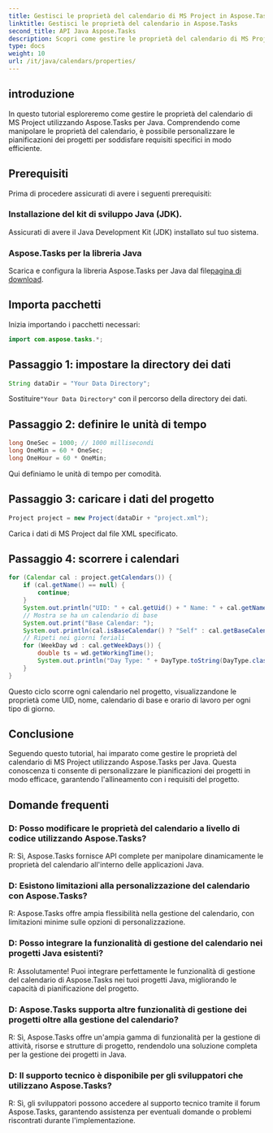 ```yaml
---
title: Gestisci le proprietà del calendario di MS Project in Aspose.Tasks
linktitle: Gestisci le proprietà del calendario in Aspose.Tasks
second_title: API Java Aspose.Tasks
description: Scopri come gestire le proprietà del calendario di MS Project in Java utilizzando Aspose.Tasks. Fornisce una guida passo passo per il calendario all'interno delle applicazioni Java.
type: docs
weight: 10
url: /it/java/calendars/properties/
---
```

## introduzione
In questo tutorial esploreremo come gestire le proprietà del calendario di MS Project utilizzando Aspose.Tasks per Java. Comprendendo come manipolare le proprietà del calendario, è possibile personalizzare le pianificazioni dei progetti per soddisfare requisiti specifici in modo efficiente.
## Prerequisiti
Prima di procedere assicurati di avere i seguenti prerequisiti:
### Installazione del kit di sviluppo Java (JDK).
Assicurati di avere il Java Development Kit (JDK) installato sul tuo sistema.
### Aspose.Tasks per la libreria Java
 Scarica e configura la libreria Aspose.Tasks per Java dal file[pagina di download](https://releases.aspose.com/tasks/java/).

## Importa pacchetti
Inizia importando i pacchetti necessari:
```java
import com.aspose.tasks.*;
```

## Passaggio 1: impostare la directory dei dati
```java
String dataDir = "Your Data Directory";
```
 Sostituire`"Your Data Directory"` con il percorso della directory dei dati.
## Passaggio 2: definire le unità di tempo
```java
long OneSec = 1000; // 1000 millisecondi
long OneMin = 60 * OneSec;
long OneHour = 60 * OneMin;
```
Qui definiamo le unità di tempo per comodità.
## Passaggio 3: caricare i dati del progetto
```java
Project project = new Project(dataDir + "project.xml");
```
Carica i dati di MS Project dal file XML specificato.
## Passaggio 4: scorrere i calendari
```java
for (Calendar cal : project.getCalendars()) {
    if (cal.getName() == null) {
        continue;
    }
    System.out.println("UID: " + cal.getUid() + " Name: " + cal.getName());
    // Mostra se ha un calendario di base
    System.out.print("Base Calendar: ");
    System.out.println(cal.isBaseCalendar() ? "Self" : cal.getBaseCalendar().getName());
    // Ripeti nei giorni feriali
    for (WeekDay wd : cal.getWeekDays()) {
        double ts = wd.getWorkingTime();
        System.out.println("Day Type: " + DayType.toString(DayType.class, wd.getDayType()) + " Hours: " + ts / OneHour);
    }
}
```
Questo ciclo scorre ogni calendario nel progetto, visualizzandone le proprietà come UID, nome, calendario di base e orario di lavoro per ogni tipo di giorno.

## Conclusione
Seguendo questo tutorial, hai imparato come gestire le proprietà del calendario di MS Project utilizzando Aspose.Tasks per Java. Questa conoscenza ti consente di personalizzare le pianificazioni dei progetti in modo efficace, garantendo l'allineamento con i requisiti del progetto.
## Domande frequenti
### D: Posso modificare le proprietà del calendario a livello di codice utilizzando Aspose.Tasks?
R: Sì, Aspose.Tasks fornisce API complete per manipolare dinamicamente le proprietà del calendario all'interno delle applicazioni Java.
### D: Esistono limitazioni alla personalizzazione del calendario con Aspose.Tasks?
R: Aspose.Tasks offre ampia flessibilità nella gestione del calendario, con limitazioni minime sulle opzioni di personalizzazione.
### D: Posso integrare la funzionalità di gestione del calendario nei progetti Java esistenti?
R: Assolutamente! Puoi integrare perfettamente le funzionalità di gestione del calendario di Aspose.Tasks nei tuoi progetti Java, migliorando le capacità di pianificazione del progetto.
### D: Aspose.Tasks supporta altre funzionalità di gestione dei progetti oltre alla gestione del calendario?
R: Sì, Aspose.Tasks offre un'ampia gamma di funzionalità per la gestione di attività, risorse e strutture di progetto, rendendolo una soluzione completa per la gestione dei progetti in Java.
### D: Il supporto tecnico è disponibile per gli sviluppatori che utilizzano Aspose.Tasks?
R: Sì, gli sviluppatori possono accedere al supporto tecnico tramite il forum Aspose.Tasks, garantendo assistenza per eventuali domande o problemi riscontrati durante l'implementazione.